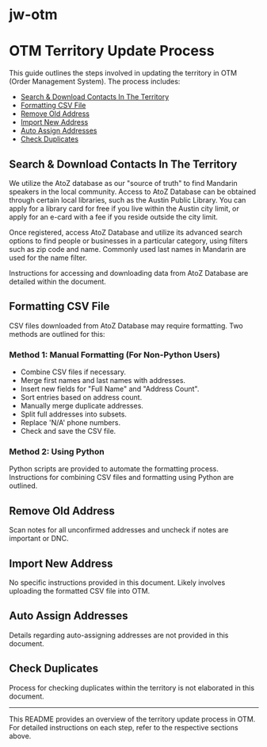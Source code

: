 # jw-otm


# OTM Territory Update Process

This guide outlines the steps involved in updating the territory in OTM (Order Management System). The process includes:

- [Search & Download Contacts In The Territory](#search--download-contacts-in-the-territory)
- [Formatting CSV File](#formatting-csv-file)
- [Remove Old Address](#remove-old-address)
- [Import New Address](#import-new-address)
- [Auto Assign Addresses](#auto-assign-addresses)
- [Check Duplicates](#check-duplicates)

## Search & Download Contacts In The Territory

We utilize the AtoZ database as our "source of truth" to find Mandarin speakers in the local community. Access to AtoZ Database can be obtained through certain local libraries, such as the Austin Public Library. You can apply for a library card for free if you live within the Austin city limit, or apply for an e-card with a fee if you reside outside the city limit.

Once registered, access AtoZ Database and utilize its advanced search options to find people or businesses in a particular category, using filters such as zip code and name. Commonly used last names in Mandarin are used for the name filter.

Instructions for accessing and downloading data from AtoZ Database are detailed within the document.

## Formatting CSV File

CSV files downloaded from AtoZ Database may require formatting. Two methods are outlined for this:

### Method 1: Manual Formatting (For Non-Python Users)

- Combine CSV files if necessary.
- Merge first names and last names with addresses.
- Insert new fields for "Full Name" and "Address Count".
- Sort entries based on address count.
- Manually merge duplicate addresses.
- Split full addresses into subsets.
- Replace 'N/A' phone numbers.
- Check and save the CSV file.

### Method 2: Using Python

Python scripts are provided to automate the formatting process. Instructions for combining CSV files and formatting using Python are outlined.

## Remove Old Address

Scan notes for all unconfirmed addresses and uncheck if notes are important or DNC.

## Import New Address

No specific instructions provided in this document. Likely involves uploading the formatted CSV file into OTM.

## Auto Assign Addresses

Details regarding auto-assigning addresses are not provided in this document.

## Check Duplicates

Process for checking duplicates within the territory is not elaborated in this document.

---

This README provides an overview of the territory update process in OTM. For detailed instructions on each step, refer to the respective sections above.